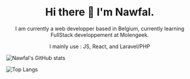 <h1 align="center">Hi there 👋 I'm Nawfal.</h1>

<p align="center">I am currently a web developper based in Belgium, currently learning FullStack developpement at Molengeek.</p>


<p align="center">I mainly use : JS, React, and Laravel/PHP</p>


![Nawfal's GitHub stats](https://github-readme-stats.vercel.app/api?username=Nelnaji&count_private=true&theme=onedark&show_icons=true)

![Top Langs](https://github-readme-stats.vercel.app/api/top-langs/?username=Nelnaji&theme=onedark&layout=compact)
